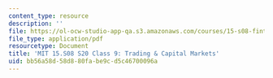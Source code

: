 ```yaml
---
content_type: resource
description: ''
file: https://ol-ocw-studio-app-qa.s3.amazonaws.com/courses/15-s08-fintech-shaping-the-financial-world-spring-2020/bb56a58d58d880fabe9cd5c46700096a_MIT15-S08S20_class9.pdf
file_type: application/pdf
resourcetype: Document
title: 'MIT 15.S08 S20 Class 9: Trading & Capital Markets'
uid: bb56a58d-58d8-80fa-be9c-d5c46700096a
---
```

